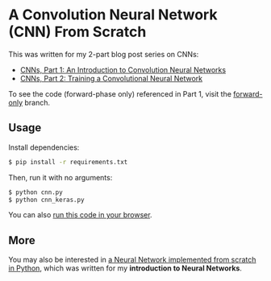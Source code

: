 # A Convolution Neural Network (CNN) From Scratch
This was written for my 2-part blog post series on CNNs:

- [CNNs, Part 1: An Introduction to Convolution Neural Networks](https://victorzhou.com/blog/intro-to-cnns-part-1/)
- [CNNs, Part 2: Training a Convolutional Neural Network](https://victorzhou.com/blog/intro-to-cnns-part-2/)

To see the code (forward-phase only) referenced in Part 1, visit the [forward-only](https://github.com/vzhou842/cnn-from-scratch/tree/forward-only) branch.

## Usage

Install dependencies:

```bash
$ pip install -r requirements.txt
```

Then, run it with no arguments:

```bash
$ python cnn.py
$ python cnn_keras.py
```

You can also [run this code in your browser](https://repl.it/@vzhou842/A-CNN-from-scratch-Part-2).

## More

You may also be interested in [a Neural Network implemented from scratch in Python](https://github.com/vzhou842/neural-network-from-scratch), which was written for my **introduction to Neural Networks**.
